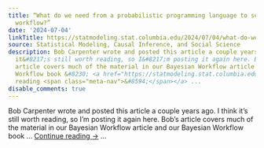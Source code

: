 ```yaml
---
title: “What do we need from a probabilistic programming language to support Bayesian
  workflow?”
date: '2024-07-04'
linkTitle: https://statmodeling.stat.columbia.edu/2024/07/04/what-do-we-need-from-a-probabilistic-programming-language-to-support-bayesian-workflow/
source: Statistical Modeling, Causal Inference, and Social Science
description: Bob Carpenter wrote and posted this article a couple years ago. I think
  it&#8217;s still worth reading, so I&#8217;m posting it again here. Bob&#8217;s
  article covers much of the material in our Bayesian Workflow article and our Bayesian
  Workflow book &#8230; <a href="https://statmodeling.stat.columbia.edu/2024/07/04/what-do-we-need-from-a-probabilistic-programming-language-to-support-bayesian-workflow/">Continue
  reading <span class="meta-nav">&#8594;</span></a> ...
disable_comments: true
---
```

Bob Carpenter wrote and posted this article a couple years ago. I think it&#8217;s still worth reading, so I&#8217;m posting it again here. Bob&#8217;s article covers much of the material in our Bayesian Workflow article and our Bayesian Workflow book &#8230; <a href="https://statmodeling.stat.columbia.edu/2024/07/04/what-do-we-need-from-a-probabilistic-programming-language-to-support-bayesian-workflow/">Continue reading <span class="meta-nav">&#8594;</span></a> ...